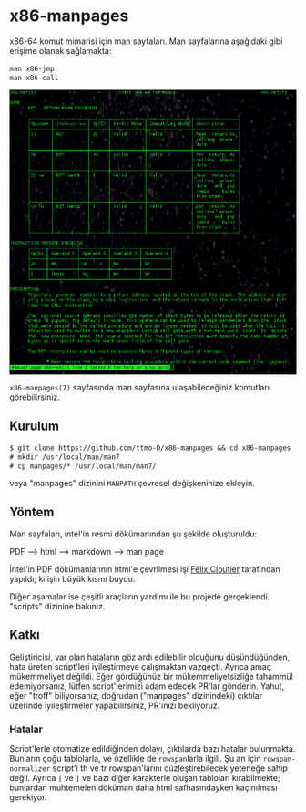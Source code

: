 # x86-manpages

x86-64 komut mimarisi için man sayfaları. Man sayfalarına aşağıdaki gibi erişime olanak sağlamakta:

```
man x86-jmp
man x86-call
```

<p align="center">
  <img src="ss.png" align="middle">
</p>


`x86-manpages(7)` sayfasında man sayfasına ulaşabileceğiniz komutları görebilirsiniz.

## Kurulum

```
$ git clone https://github.com/ttmo-O/x86-manpages && cd x86-manpages
# mkdir /usr/local/man/man7
# cp manpages/* /usr/local/man/man7/
```
veya "manpages" dizinini `MANPATH` çevresel değişkeninize ekleyin.

## Yöntem

Man sayfaları, intel'in resmi dökümanından şu şekilde oluşturuldu:

PDF --> html --> markdown --> man page

İntel'in PDF dökümanlarının html'e çevrilmesi işi [Félix Cloutier](https://www.felixcloutier.com/x86/index.html) tarafından yapıldı; ki işin büyük kısmı buydu.

Diğer aşamalar ise çeşitli araçların yardımı ile bu projede gerçeklendi. "scripts" dizinine bakınız.


## Katkı

Geliştiricisi, var olan hataların göz ardı edilebilir olduğunu düşündüğünden, hata üreten script'leri iyileştirmeye çalışmaktan vazgeçti. Ayrıca amaç mükemmeliyet değildi. Eğer gördüğünüz bir mükemmeliyetsizliğe tahammül edemiyorsanız, lütfen script'lerimizi adam edecek PR'lar gönderin. Yahut, eğer "troff" biliyorsanız, doğrudan ("manpages" dizinindeki) çıktılar üzerinde iyileştirmeler yapabilirsiniz, PR'ınızı bekliyoruz.

### Hatalar

Script'lerle otomatize edildiğinden dolayı, çıktılarda bazı hatalar bulunmakta. Bunların çoğu tablolarla, ve özellikle de `rowspan`larla ilgili. Şu an için `rowspan-normalizer` script'i th ve tr rowspan'larını düzleştirebilecek yeteneğe sahip değil. Ayrıca `[` ve `]` ve bazı diğer karakterle oluşan tabloları kırabilmekte; bunlardan muhtemelen döküman daha html safhasındayken kaçınılması gerekiyor.
